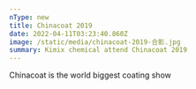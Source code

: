 ```yaml
---
nType: new
title: Chinacoat 2019
date: 2022-04-11T03:23:40.860Z
image: /static/media/chinacoat-2019-合影.jpg
summary: Kimix chemical attend Chinacoat 2019
---
```

Chinacoat is the world biggest coating show